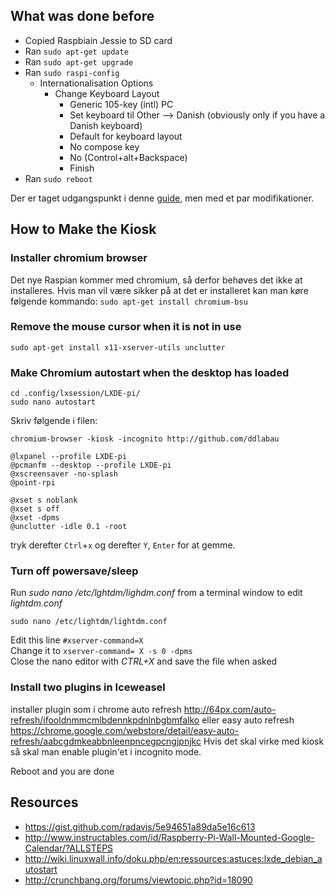 ## What was done before
- Copied Raspbiain Jessie to SD card
- Ran `sudo apt-get update`
- Ran `sudo apt-get upgrade`
- Ran `sudo raspi-config`
	- Internationalisation Options
		- Change Keyboard Layout
			- Generic 105-key (intl) PC
			- Set keyboard til Other —> Danish (obviously only if you have a Danish keyboard)
			- Default for keyboard layout
			- No compose key
			- No (Control+alt+Backspace)
			- Finish
- Ran `sudo reboot`

Der er taget udgangspunkt i denne [guide](https://medium.com/stories-from-upstatement/how-to-build-a-web-kiosk-with-a-raspberry-pi-some-cables-and-a-tv-3dc2724acaa1 "raspberry pi kiosk mode"), men med et par modifikationer.

## How to Make the Kiosk

### Installer chromium browser
Det nye Raspian kommer med chromium, så derfor behøves det ikke at installeres.
Hvis man vil være sikker på at det er installeret kan man køre følgende kommando: `sudo apt-get install chromium-bsu`

### Remove the mouse cursor when it is not in use
`sudo apt-get install x11-xserver-utils unclutter`

### Make Chromium autostart when the desktop has loaded
```
cd .config/lxsession/LXDE-pi/
sudo nano autostart
```
Skriv følgende i filen:
```
chromium-browser -kiosk -incognito http://github.com/ddlabau

@lxpanel --profile LXDE-pi
@pcmanfm --desktop --profile LXDE-pi
@xscreensaver -no-splash
@point-rpi

@xset s noblank
@xset s off
@xset -dpms
@unclutter -idle 0.1 -root
```
tryk derefter `Ctrl`+`x` og derefter `Y`, `Enter` for at gemme.

### Turn off powersave/sleep

Run *sudo nano /etc/lghtdm/lighdm.conf* from a terminal window to edit *lightdm.conf*
```
sudo nano /etc/lightdm/lightdm.conf
```
Edit this line `#xserver-command=X`  
Change it to `xserver-command= X -s 0 -dpms`  
Close the nano editor with *CTRL+X* and save the file when asked



### Install two plugins in Iceweasel
installer plugin som i chrome
auto refresh
http://64px.com/auto-refresh/ifooldnmmcmlbdennkpdnlnbgbmfalko
eller easy auto refresh
https://chrome.google.com/webstore/detail/easy-auto-refresh/aabcgdmkeabbnleenpncegpcngjpnjkc
Hvis det skal virke med kiosk så skal man enable plugin'et i incognito mode.


Reboot and you are done

## Resources
- https://gist.github.com/radavis/5e94651a89da5e16c613
- http://www.instructables.com/id/Raspberry-Pi-Wall-Mounted-Google-Calendar/?ALLSTEPS
- http://wiki.linuxwall.info/doku.php/en:ressources:astuces:lxde_debian_autostart
- http://crunchbang.org/forums/viewtopic.php?id=18090
